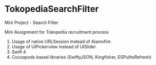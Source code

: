 # TokopediaSearchFilter
Mini Project - Search Filter 

Mini Assignment for Tokopedia recruitment process
 
1. Usage of native URLSession instead of Alamofire
2. Usage of UIPickerview instead of UISlider
3. Swift 4
4. Cocoapods based libraries (SwiftyJSON, Kingfisher, ESPulltoRefresh)
